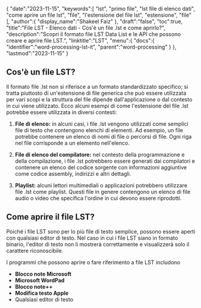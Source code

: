 {
   "date":"2023-11-15",
   "keywords":[
"lst",
"primo file",
"lst file di elenco dati",
"come aprire un file lst",
"file",
"l'estensione del file lst",
"estensione",
"file"
],
   "author":{
      "display_name":"Shakeel Faiz"
},
   "draft":"false",
   "toc":true,
   "title":"File LST - Elenco dati - Cos'è un file .lst e come aprirlo?",
   "description":"Scopri il formato file LST Data List e le API che possono creare e aprire file LST.",
   "linktitle":"LST",
   "menu":{
      "docs":{
         "identifier":"word-processing-lst-it",
         "parent":"word-processing"
}
},
   "lastmod":"2023-11-15"
}

## Cos'è un file LST?

Il formato file .lst non si riferisce a un formato standardizzato specifico; si tratta piuttosto di un'estensione di file generica che può essere utilizzata per vari scopi e la struttura del file dipende dall'applicazione o dal contesto in cui viene utilizzato. Ecco alcuni esempi di come l'estensione del file .lst potrebbe essere utilizzata in diversi contesti:

1.  **File di elenco:** in alcuni casi, i file .lst vengono utilizzati come semplici file di testo che contengono elenchi di elementi. Ad esempio, un file potrebbe contenere un elenco di nomi di file o percorsi di file. Ogni riga nel file corrisponde a un elemento nell'elenco.
    
2.  **File di elenco del compilatore:** nel contesto della programmazione e della compilazione, i file .lst potrebbero essere generati dai compilatori e contenere un elenco del codice sorgente con informazioni aggiuntive come codice assembly, indirizzi e altri dettagli.
    
3.  **Playlist:** alcuni lettori multimediali o applicazioni potrebbero utilizzare file .lst come playlist. Questi file in genere contengono un elenco di file audio o video che specifica l'ordine in cui devono essere riprodotti.

## Come aprire il file LST?

Poiché i file LST sono per lo più file di testo semplice, possono essere aperti con qualsiasi editor di testo. Nel caso in cui i file LST siano in formato binario, l'editor di testo non li mostrerà correttamente e visualizzerà solo il carattere riconoscibile.

I programmi che possono aprire o fare riferimento a file LST includono

- **Blocco note Microsoft**
- **Microsoft WordPad**
- **Blocco note++**
- **Modifica testo Apple**
- Qualsiasi editor di testo

